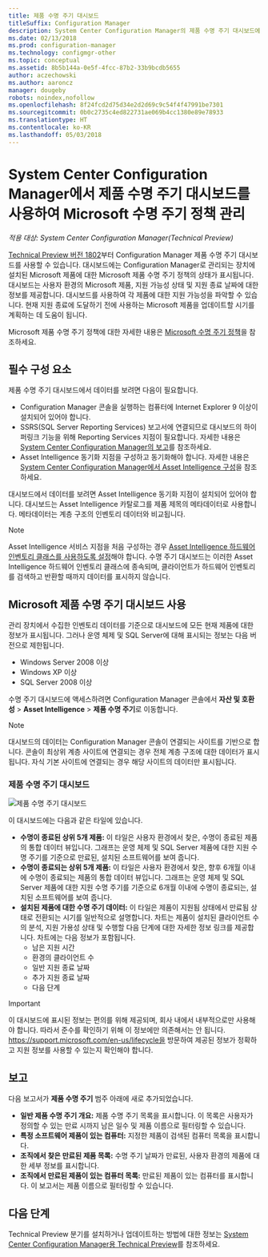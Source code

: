 ```yaml
---
title: 제품 수명 주기 대시보드
titleSuffix: Configuration Manager
description: System Center Configuration Manager의 제품 수명 주기 대시보드에 대한 정보를 가져옵니다.
ms.date: 02/13/2018
ms.prod: configuration-manager
ms.technology: configmgr-other
ms.topic: conceptual
ms.assetid: 8b5b144a-0e5f-4fcc-87b2-33b9bcdb5655
author: aczechowski
ms.author: aaroncz
manager: dougeby
robots: noindex,nofollow
ms.openlocfilehash: 8f24fcd2d75d34e2d2d69c9c54f4f47991be7301
ms.sourcegitcommit: 0b0c2735c4ed822731ae069b4cc1380e89e78933
ms.translationtype: HT
ms.contentlocale: ko-KR
ms.lasthandoff: 05/03/2018
---
```

# <a name="use-the-product-lifecycle-dashboard-to-manage-microsoft-lifecycle-policy-in-system-center-configuration-manager"></a>System Center Configuration Manager에서 제품 수명 주기 대시보드를 사용하여 Microsoft 수명 주기 정책 관리

*적용 대상: System Center Configuration Manager(Technical Preview)*

[Technical Preview 버전 1802](/sccm/core/get-started/capabilities-in-technical-preview-1802)부터 Configuration Manager 제품 수명 주기 대시보드를 사용할 수 있습니다. 대시보드에는 Configuration Manager로 관리되는 장치에 설치된 Microsoft 제품에 대한 Microsoft 제품 수명 주기 정책의 상태가 표시됩니다. 대시보드는 사용자 환경의 Microsoft 제품, 지원 가능성 상태 및 지원 종료 날짜에 대한 정보를 제공합니다. 대시보드를 사용하여 각 제품에 대한 지원 가능성을 파악할 수 있습니다. 현재 지원 종료에 도달하기 전에 사용하는 Microsoft 제품을 업데이트할 시기를 계획하는 데 도움이 됩니다.  

Microsoft 제품 수명 주기 정책에 대한 자세한 내용은 [Microsoft 수명 주기 정책](https://support.microsoft.com/en-us/lifecycle)을 참조하세요.

## <a name="prerequisites"></a>필수 구성 요소 

 제품 수명 주기 대시보드에서 데이터를 보려면 다음이 필요합니다. 
- Configuration Manager 콘솔을 실행하는 컴퓨터에 Internet Explorer 9 이상이 설치되어 있어야 합니다. 
- SSRS(SQL Server Reporting Services) 보고서에 연결되므로 대시보드의 하이퍼링크 기능을 위해 Reporting Services 지점이 필요합니다. 자세한 내용은 [System Center Configuration Manager의 보고](/sccm/core/servers/manage/reporting)를 참조하세요. 
- Asset Intelligence 동기화 지점을 구성하고 동기화해야 합니다. 자세한 내용은 [System Center Configuration Manager에서 Asset Intelligence 구성](/sccm/core/clients/manage/asset-intelligence/configuring-asset-intelligence)을 참조하세요.

대시보드에서 데이터를 보려면 Asset Intelligence 동기화 지점이 설치되어 있어야 합니다. 대시보드는 Asset Intelligence 카탈로그를 제품 제목의 메타데이터로 사용합니다. 메타데이터는 계층 구조의 인벤토리 데이터와 비교됩니다. 

>[!NOTE]
>Asset Intelligence 서비스 지점을 처음 구성하는 경우 [Asset Intelligence 하드웨어 인벤토리 클래스를 사용하도록 설정](/sccm/core/clients/manage/asset-intelligence/configuring-asset-intelligence#BKMK_EnableAssetIntelligence)해야 합니다. 수명 주기 대시보드는 이러한 Asset Intelligence 하드웨어 인벤토리 클래스에 종속되며, 클라이언트가 하드웨어 인벤토리를 검색하고 반환할 때까지 데이터를 표시하지 않습니다.  

## <a name="use-the-microsoft-product-lifecycle-dashboard"></a>Microsoft 제품 수명 주기 대시보드 사용

관리 장치에서 수집한 인벤토리 데이터를 기준으로 대시보드에 모든 현재 제품에 대한 정보가 표시됩니다. 그러나 운영 체제 및 SQL Server에 대해 표시되는 정보는 다음 버전으로 제한됩니다.

- Windows Server 2008 이상
- Windows XP 이상
- SQL Server 2008 이상

수명 주기 대시보드에 액세스하려면 Configuration Manager 콘솔에서 **자산 및 호환성** > **Asset Intelligence** > **제품 수명 주기**로 이동합니다.

>[!NOTE]
>대시보드의 데이터는 Configuration Manager 콘솔이 연결되는 사이트를 기반으로 합니다. 콘솔이 최상위 계층 사이트에 연결되는 경우 전체 계층 구조에 대한 데이터가 표시됩니다. 자식 기본 사이트에 연결되는 경우 해당 사이트의 데이터만 표시됩니다.

### <a name="product-lifecycle-dashboard"></a>제품 수명 주기 대시보드

![제품 수명 주기 대시보드](/sccm/core/clients/manage/asset-intelligence/media/product-lifecycle-dashboard.png)

이 대시보드에는 다음과 같은 타일에 있습니다. 
- **수명이 종료된 상위 5개 제품:** 이 타일은 사용자 환경에서 찾은, 수명이 종료된 제품의 통합 데이터 뷰입니다. 그래프는 운영 체제 및 SQL Server 제품에 대한 지원 수명 주기를 기준으로 만료된, 설치된 소프트웨어를 보여 줍니다.  
- **수명이 종료되는 상위 5개 제품:** 이 타일은 사용자 환경에서 찾은, 향후 6개월 이내에 수명이 종료되는 제품의 통합 데이터 뷰입니다. 그래프는 운영 체제 및 SQL Server 제품에 대한 지원 수명 주기를 기준으로 6개월 이내에 수명이 종료되는, 설치된 소프트웨어를 보여 줍니다.
- **설치된 제품에 대한 수명 주기 데이터:** 이 타일은 제품이 지원됨 상태에서 만료됨 상태로 전환되는 시기를 일반적으로 설명합니다. 차트는 제품이 설치된 클라이언트 수의 분석, 지원 가용성 상태 및 수행할 다음 단계에 대한 자세한 정보 링크를 제공합니다. 차트에는 다음 정보가 포함됩니다.     
    - 남은 지원 시간
    - 환경의 클라이언트 수 
    - 일반 지원 종료 날짜
    - 추가 지원 종료 날짜
    - 다음 단계 

>[!IMPORTANT]
>이 대시보드에 표시된 정보는 편의를 위해 제공되며, 회사 내에서 내부적으로만 사용해야 합니다. 따라서 준수를 확인하기 위해 이 정보에만 의존해서는 안 됩니다. https://support.microsoft.com/en-us/lifecycle을 방문하여 제공된 정보가 정확하고 지원 정보를 사용할 수 있는지 확인해야 합니다.

## <a name="reporting"></a>보고
다음 보고서가 **제품 수명 주기** 범주 아래에 새로 추가되었습니다.
- **일반 제품 수명 주기 개요:** 제품 수명 주기 목록을 표시합니다. 이 목록은 사용자가 정의할 수 있는 만료 시까지 남은 일수 및 제품 이름으로 필터링할 수 있습니다. 
- **특정 소프트웨어 제품이 있는 컴퓨터:** 지정한 제품이 검색된 컴퓨터 목록을 표시합니다.
- **조직에서 찾은 만료된 제품 목록:** 수명 주기 날짜가 만료된, 사용자 환경의 제품에 대한 세부 정보를 표시합니다. 
- **조직에서 만료된 제품이 있는 컴퓨터 목록:** 만료된 제품이 있는 컴퓨터를 표시합니다. 이 보고서는 제품 이름으로 필터링할 수 있습니다.

## <a name="next-steps"></a>다음 단계
Technical Preview 분기를 설치하거나 업데이트하는 방법에 대한 정보는 [System Center Configuration Manager용 Technical Preview](/sccm/core/get-started/technical-preview)를 참조하세요.  

